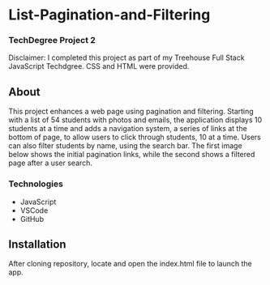 # List-Pagination-and-Filtering
### TechDegree Project 2  
Disclaimer: I completed this project as part of my Treehouse Full Stack JavaScript Techdgree. CSS and HTML were provided.

## About
This project enhances a web page using pagination and filtering.  Starting with a list of 54 students with photos and emails, the application displays 10 students at a time and adds a navigation system, a series of links at the bottom of page, to allow users to click through students, 10 at a time.  Users can also filter students by name, using the search bar.  The first image below shows the initial pagination links, while the second shows a filtered page after a user search. 

### Technologies
* JavaScript
* VSCode
* GitHub

## Installation
After cloning repository, locate and open the index.html file to launch the app.
